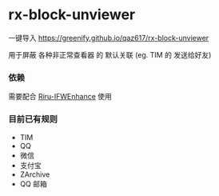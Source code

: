 # rx-block-unviewer
一键导入 https://greenify.github.io/qaz617/rx-block-unviewer

用于屏蔽 各种非正常查看器 的 默认关联 (eg. TIM 的 发送给好友)

### 依赖
需要配合 [Riru-IFWEnhance](https://github.com/Kr328/Riru-IFWEnhance) 使用

### 目前已有规则
  * TIM
  * QQ
  * 微信
  * 支付宝
  * ZArchive
  * QQ 邮箱
